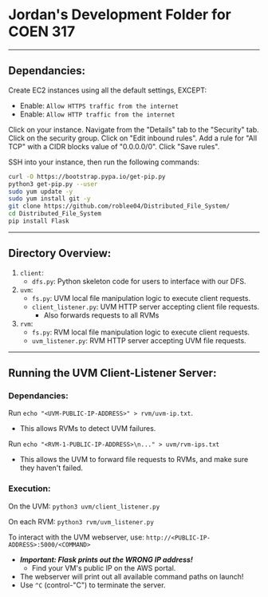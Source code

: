 # Jordan's Development Folder for COEN 317

--------------------------------------------------------------------
## Dependancies:

Create EC2 instances using all the default settings, EXCEPT:
* Enable: `Allow HTTPS traffic from the internet`
* Enable: `Allow HTTP traffic from the internet`

Click on your instance. Navigate from the "Details" tab to the "Security" tab.
Click on the security group. Click on "Edit inbound rules".
Add a rule for "All TCP" with a CIDR blocks value of "0.0.0.0/0". Click "Save rules".

SSH into your instance, then run the following commands:

```sh
curl -O https://bootstrap.pypa.io/get-pip.py
python3 get-pip.py --user
sudo yum update -y
sudo yum install git -y
git clone https://github.com/roblee04/Distributed_File_System/
cd Distributed_File_System
pip install Flask
```

--------------------------------------------------------------------
## Directory Overview:

1. `client`:
   * `dfs.py`: Python skeleton code for users to interface with our DFS.
2. `uvm`:
   * `fs.py`: UVM local file manipulation logic to execute client requests.
   * `client_listener.py`: UVM HTTP server accepting client file requests.
     - Also forwards requests to all RVMs
2. `rvm`:
   * `fs.py`: RVM local file manipulation logic to execute client requests.
   * `uvm_listener.py`: RVM HTTP server accepting UVM file requests.


--------------------------------------------------------------------
## Running the UVM Client-Listener Server:

### Dependancies:
Run `echo "<UVM-PUBLIC-IP-ADDRESS>" > rvm/uvm-ip.txt`.
* This allows RVMs to detect UVM failures.

Run `echo "<RVM-1-PUBLIC-IP-ADDRESS>\n..." > uvm/rvm-ips.txt`
* This allows the UVM to forward file requests to RVMs, and make sure they haven't failed.


### Execution:
On the UVM: `python3 uvm/client_listener.py`

On each RVM: `python3 rvm/uvm_listener.py`

To interact with the UVM webserver, use: `http://<PUBLIC-IP-ADDRESS>:5000/<COMMAND>`
* ___Important: Flask prints out the WRONG IP address!___
  - Find your VM's public IP on the AWS portal.
* The webserver will print out all available command paths on launch!
* Use `^C` (control-"C") to terminate the server.
